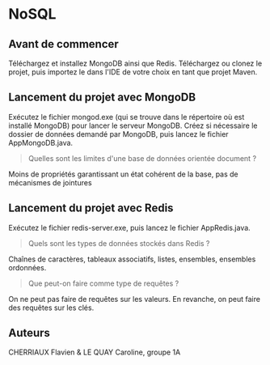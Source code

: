 # NoSQL

## Avant de commencer
Téléchargez et installez MongoDB ainsi que Redis.
Téléchargez ou clonez le projet, puis importez le dans l'IDE de votre choix en tant que projet Maven.

## Lancement du projet avec MongoDB
Exécutez le fichier mongod.exe (qui se trouve dans le répertoire où est installé MongoDB) pour lancer le serveur MongoDB. Créez si nécessaire le dossier de données demandé par MongoDB, puis lancez le fichier AppMongoDB.java.

> Quelles sont les limites d'une base de données orientée document ?

Moins de propriétés garantissant un état cohérent de la base, pas de mécanismes de jointures

## Lancement du projet avec Redis
Exécutez le fichier redis-server.exe, puis lancez le fichier AppRedis.java.

> Quels sont les types de données stockés dans Redis ?

Chaînes de caractères, tableaux associatifs, listes, ensembles, ensembles ordonnées.

> Que peut-on faire comme type de requêtes ?

On ne peut pas faire de requêtes sur les valeurs. En revanche, on peut faire des requêtes sur les clés.

## Auteurs
CHERRIAUX Flavien & LE QUAY Caroline, groupe 1A